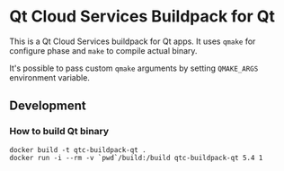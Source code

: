 # Qt Cloud Services Buildpack for Qt

This is a Qt Cloud Services buildpack for Qt apps. It uses `qmake` for configure phase and `make` to compile actual binary.

It's possible to pass custom `qmake` arguments by setting `QMAKE_ARGS` environment variable.

## Development

### How to build Qt binary

```
docker build -t qtc-buildpack-qt .
docker run -i --rm -v `pwd`/build:/build qtc-buildpack-qt 5.4 1
```
